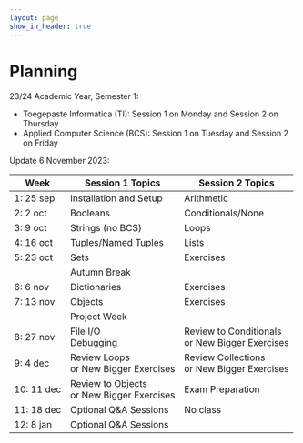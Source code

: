 ```yaml
---
layout: page
show_in_header: true
---
```

# Planning

23/24 Academic Year, Semester 1:

* Toegepaste Informatica (TI): Session 1 on Monday and Session 2 on Thursday
* Applied Computer Science (BCS): Session 1 on Tuesday and Session 2 on Friday

Update 6 November 2023: 

| Week | Session 1 Topics | Session 2 Topics |
| ---- | ------ | ------ |
| 1: 25 sep| Installation and Setup | Arithmetic |
| 2: 2 oct | Booleans | Conditionals/None |
| 3: 9 oct | Strings (no BCS) | Loops |
| 4: 16 oct | Tuples/Named Tuples | Lists |
| 5: 23 oct | Sets | Exercises |
|  | Autumn Break |  |
| 6: 6 nov | Dictionaries | Exercises |
| 7: 13 nov | Objects | Exercises |
|   | Project Week |  |
| 8: 27 nov | File I/O<br>Debugging| Review to Conditionals<br> or New Bigger Exercises |
| 9: 4 dec | Review Loops<br> or New Bigger Exercises | Review Collections<br> or New Bigger Exercises |
| 10: 11 dec | Review to Objects<br> or New Bigger Exercises | Exam Preparation |
| 11: 18 dec | Optional Q&A Sessions | No class |
| 12: 8 jan | Optional Q&A Sessions| |
